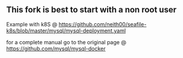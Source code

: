 This fork is best to start with a non root user
-----------------------------------------------

Example with k8S @ https://github.com/neith00/seafile-k8s/blob/master/mysql/mysql-deployment.yaml

for a complete manual go to the original page @ https://github.com/mysql/mysql-docker
